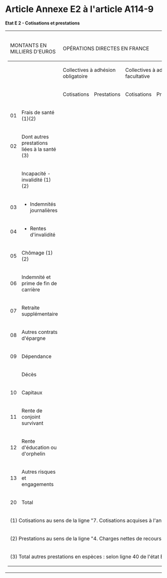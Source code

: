 # Article Annexe E2 à l'article A114-9

**Etat E 2 - Cotisations et prestations**

<table>
  <tbody>
    <tr>
      <td>
        <table>
          <thead>
            <tr>
              <td colspan="2" width="156">

MONTANTS EN MILLIERS D'EUROS

</td>
              <td width="256" colspan="6">

OPÉRATIONS DIRECTES EN FRANCE

</td>
              <td width="85" colspan="2">

TOTAUX

</td>
            </tr>
          </thead>
          <tbody>
            <tr>
              <td colspan="2">

</td>
              <td colspan="2">

Collectives à adhésion obligatoire

</td>
              <td colspan="2">

Collectives à adhésion facultative

</td>
              <td colspan="2">

Individuelles

</td>
              <td colspan="2">

</td>
            </tr>
            <tr>
              <td colspan="2">

</td>
              <td>

Cotisations

</td>
              <td>

Prestations

</td>
              <td>

Cotisations

</td>
              <td>

Prestations

</td>
              <td>

Cotisations

</td>
              <td>

Prestations

</td>
              <td>

Cotisations

</td>
              <td>

Prestations

</td>
            </tr>
            <tr>
              <td>

01

</td>
              <td>

Frais de santé (1)(2)

</td>
              <td>

</td>
              <td>

</td>
              <td>

</td>
              <td>

</td>
              <td>

</td>
              <td>

</td>
              <td>

</td>
              <td>

</td>
            </tr>
            <tr>
              <td>

02

</td>
              <td>

Dont autres prestations liées à la santé (3)

</td>
              <td>

</td>
              <td>

</td>
              <td>

</td>
              <td>

</td>
              <td>

</td>
              <td>

</td>
              <td>

</td>
              <td>

</td>
            </tr>
            <tr>
              <td>

</td>
              <td>

Incapacité - invalidité (1)(2)

</td>
              <td>

</td>
              <td>

</td>
              <td>

</td>
              <td>

</td>
              <td>

</td>
              <td>

</td>
              <td>

</td>
              <td>

</td>
            </tr>
            <tr>
              <td>

03

</td>
              <td>

- Indemnités journalières

</td>
              <td>

</td>
              <td>

</td>
              <td>

</td>
              <td>

</td>
              <td>

</td>
              <td>

</td>
              <td>

</td>
              <td>

</td>
            </tr>
            <tr>
              <td>

04

</td>
              <td>

- Rentes d'invalidité

</td>
              <td>

</td>
              <td>

</td>
              <td>

</td>
              <td>

</td>
              <td>

</td>
              <td>

</td>
              <td>

</td>
              <td>

</td>
            </tr>
            <tr>
              <td>

05

</td>
              <td>

Chômage (1)(2)

</td>
              <td>

</td>
              <td>

</td>
              <td>

</td>
              <td>

</td>
              <td>

</td>
              <td>

</td>
              <td>

</td>
              <td>

</td>
            </tr>
            <tr>
              <td>

06

</td>
              <td>

Indemnité et prime de fin de carrière

</td>
              <td>

</td>
              <td>

</td>
              <td>

</td>
              <td>

</td>
              <td>

</td>
              <td>

</td>
              <td>

</td>
              <td>

</td>
            </tr>
            <tr>
              <td>

07

</td>
              <td>

Retraite supplémentaire

</td>
              <td>

</td>
              <td>

</td>
              <td>

</td>
              <td>

</td>
              <td>

</td>
              <td>

</td>
              <td>

</td>
              <td>

</td>
            </tr>
            <tr>
              <td>

08

</td>
              <td>

Autres contrats d'épargne

</td>
              <td>

</td>
              <td>

</td>
              <td>

</td>
              <td>

</td>
              <td>

</td>
              <td>

</td>
              <td>

</td>
              <td>

</td>
            </tr>
            <tr>
              <td>

09

</td>
              <td>

Dépendance

</td>
              <td>

</td>
              <td>

</td>
              <td>

</td>
              <td>

</td>
              <td>

</td>
              <td>

</td>
              <td>

</td>
              <td>

</td>
            </tr>
            <tr>
              <td>

</td>
              <td>

Décès

</td>
              <td>

</td>
              <td>

</td>
              <td>

</td>
              <td>

</td>
              <td>

</td>
              <td>

</td>
              <td>

</td>
              <td>

</td>
            </tr>
            <tr>
              <td>

10

</td>
              <td>

Capitaux

</td>
              <td>

</td>
              <td>

</td>
              <td>

</td>
              <td>

</td>
              <td>

</td>
              <td>

</td>
              <td>

</td>
              <td>

</td>
            </tr>
            <tr>
              <td>

11

</td>
              <td>

Rente de conjoint survivant

</td>
              <td>

</td>
              <td>

</td>
              <td>

</td>
              <td>

</td>
              <td>

</td>
              <td>

</td>
              <td>

</td>
              <td>

</td>
            </tr>
            <tr>
              <td>

12

</td>
              <td>

Rente d'éducation ou d'orphelin

</td>
              <td>

</td>
              <td>

</td>
              <td>

</td>
              <td>

</td>
              <td>

</td>
              <td>

</td>
              <td>

</td>
              <td>

</td>
            </tr>
            <tr>
              <td>

13

</td>
              <td>

Autres risques et engagements

</td>
              <td>

</td>
              <td>

</td>
              <td>

</td>
              <td>

</td>
              <td>

</td>
              <td>

</td>
              <td>

</td>
              <td>

</td>
            </tr>
            <tr>
              <td>

20

</td>
              <td>

Total

</td>
              <td>

</td>
              <td>

</td>
              <td>

</td>
              <td>

</td>
              <td>

</td>
              <td>

</td>
              <td>

</td>
              <td>

</td>
            </tr>
            <tr>
              <td colspan="10">

(1) Cotisations au sens de la ligne "7. Cotisations acquises à l'année" du tableau C de l'état C10.

</td>
            </tr>
            <tr>
              <td colspan="10">

(2) Prestations au sens de la ligne "4. Charges nettes de recours" du tableau C de l'état C10.

</td>
            </tr>
            <tr>
              <td colspan="10">

(3) Total autres prestations en espèces : selon ligne 40 de l'état E 3.

</td>
            </tr>
          </tbody>
        </table>

</td>
    </tr>
  </tbody>
</table>

